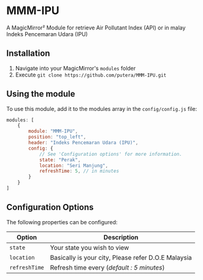 # MMM-IPU
A MagicMirror² Module for retrieve Air Pollutant Index (API) or in malay Indeks Pencemaran Udara (IPU)

## Installation
1. Navigate into your MagicMirror's `modules` folder
2. Execute `git clone https://github.com/putera/MMM-IPU.git`

## Using the module
To use this module, add it to the modules array in the `config/config.js` file:

```javascript
modules: [
    {
        module: "MMM-IPU",
        position: "top_left",
        header: "Indeks Pencemaran Udara (IPU)",
        config: {
            // See 'Configuration options' for more information.
            state: "Perak",
            location: "Seri Manjung",
            refreshTime: 5, // in minutes
        }
    }
]
```

## Configuration Options
The following properties can be configured:

| **Option** | **Description** |
| --- | --- |
| `state` | Your state you wish to view |
| `location` | Basically is your city, Please refer D.O.E Malaysia |
| `refreshTime` | Refresh time every (*default : 5 minutes*) |

